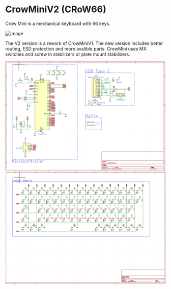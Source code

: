# CrowMiniV2 (CRoW66)

Crow Mini is a mechanical keyboard with 66 keys.

![image](https://user-images.githubusercontent.com/62384358/135041219-90949e79-a258-47f8-9284-e25057667651.png)

The V2 version is a rework of CrowMiniV1. The new version includes better routing, ESD protection and more avalible parts.
CrowMini uses MX switches and screw in stabilizers or plate mount stabilizers.

![image](https://github.com/Kliiyu/CrowMiniV2/blob/main/PCB/Schematic.PNG)
![image](https://github.com/Kliiyu/CrowMiniV2/blob/main/PCB/SchematicMatrix.PNG)
